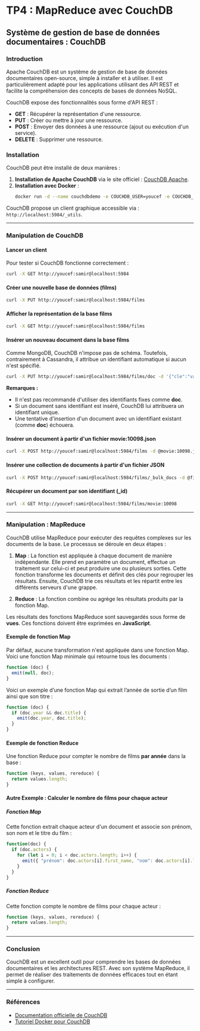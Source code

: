 # TP4 : MapReduce avec CouchDB
## Système de gestion de base de données documentaires : CouchDB

### Introduction
Apache CouchDB est un système de gestion de base de données documentaires open-source, simple à installer et à utiliser. Il est particulièrement adapté pour les applications utilisant des API REST et facilite la compréhension des concepts de bases de données NoSQL.

CouchDB expose des fonctionnalités sous forme d'API REST :
  - **GET** : Récupérer la représentation d'une ressource.
  - **PUT** : Créer ou mettre à jour une ressource.
  - **POST** : Envoyer des données à une ressource (ajout ou exécution d'un service).
  - **DELETE** : Supprimer une ressource.

### Installation
CouchDB peut être installé de deux manières :

1. **Installation de Apache CouchDB** via le site officiel : [CouchDB Apache](https://couchdb.apache.org/).
2. **Installation avec Docker** :
   ```bash
   docker run -d --name couchdbdemo -e COUCHDB_USER=youcef -e COUCHDB_PASSWORD=samir -p 5984:5984 couchdb
   ```

CouchDB propose un client graphique accessible via : `http://localhost:5984/_utils`.

---

### Manipulation de CouchDB

#### Lancer un client
Pour tester si CouchDB fonctionne correctement :
```bash
curl -X GET http://youcef:samir@localhost:5984
```

#### Créer une nouvelle base de données (films)
```bash
curl -X PUT http://youcef:samir@localhost:5984/films
```

#### Afficher la représentation de la base **films**
```bash
curl -X GET http://youcef:samir@localhost:5984/films
```

#### Insérer un nouveau document dans la base **films**
Comme MongoDB, CouchDB n'impose pas de schéma. Toutefois, contrairement à Cassandra, il attribue un identifiant automatique si aucun n'est spécifié.

```bash
curl -X PUT http://youcef:samir@localhost:5984/films/doc -d '{"cle":"valeur"}'
```

**Remarques :**
- Il n'est pas recommandé d'utiliser des identifiants fixes comme **doc**.
- Si un document sans identifiant est inséré, CouchDB lui attribuera un identifiant unique.
- Une tentative d'insertion d'un document avec un identifiant existant (comme **doc**) échouera.

#### Insérer un document à partir d'un fichier **movie:10098.json**
```bash
curl -X POST http://youcef:samir@localhost:5984/films -d @movie:10098.json -H "Content-Type: application/json"
```

#### Insérer une collection de documents à partir d'un fichier JSON
```bash
curl -X POST http://youcef:samir@localhost:5984/films/_bulk_docs -d @films_couchdb.json -H "Content-Type: application/json"
```

#### Récupérer un document par son identifiant (**_id**)
```bash
curl -X GET http://youcef:samir@localhost:5984/films/movie:10098
```

---

### Manipulation : MapReduce

CouchDB utilise MapReduce pour exécuter des requêtes complexes sur les documents de la base. Le processus se déroule en deux étapes :

1. **Map** : La fonction est appliquée à chaque document de manière indépendante. Elle prend en paramètre un document, effectue un traitement sur celui-ci et peut produire une ou plusieurs sorties. Cette fonction transforme les documents et définit des clés pour regrouper les résultats. Ensuite, CouchDB trie ces résultats et les répartit entre les différents serveurs d'une grappe.

2. **Reduce** : La fonction combine ou agrège les résultats produits par la fonction Map.

Les résultats des fonctions MapReduce sont sauvegardés sous forme de **vues**. Ces fonctions doivent être exprimées en **JavaScript**.

#### Exemple de fonction Map
Par défaut, aucune transformation n'est appliquée dans une fonction Map.
Voici une fonction Map minimale qui retourne tous les documents :

```javascript
function (doc) {
  emit(null, doc);
}
```

Voici un exemple d’une fonction Map qui extrait l’année de sortie d’un film ainsi que son titre :

```javascript
function (doc) {
  if (doc.year && doc.title) {
    emit(doc.year, doc.title);
  }
}
```

#### Exemple de fonction Reduce
Une fonction Reduce pour compter le nombre de films **par année** dans la base :

```javascript
function (keys, values, rereduce) {
  return values.length;
}
```

#### Autre Exemple : Calculer le nombre de films **pour chaque acteur**

##### Fonction Map
Cette fonction extrait chaque acteur d'un document et associe son prénom, son nom et le titre du film :

```javascript
function(doc) {
  if (doc.actors) {
    for (let i = 0; i < doc.actors.length; i++) {
      emit({ "prénom": doc.actors[i].first_name, "nom": doc.actors[i].last_name }, doc.title);
    }
  }
}
```

##### Fonction Reduce
Cette fonction compte le nombre de films pour chaque acteur :

```javascript
function (keys, values, rereduce) {
  return values.length;
}
```

---

### Conclusion
CouchDB est un excellent outil pour comprendre les bases de données documentaires et les architectures REST. Avec son système MapReduce, il permet de réaliser des traitements de données efficaces tout en étant simple à configurer.

---

### Références
- [Documentation officielle de CouchDB](https://docs.couchdb.org/en/stable/)
- [Tutoriel Docker pour CouchDB](https://hub.docker.com/_/couchdb/)

